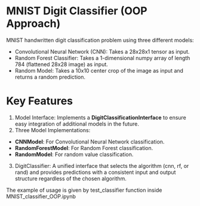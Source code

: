 # MNIST Digit Classifier (OOP Approach)
MNIST handwritten digit classification problem using three different models:

- Convolutional Neural Network (CNN): Takes a 28x28x1 tensor as input.
- Random Forest Classifier: Takes a 1-dimensional numpy array of length 784 (flattened 28x28 image) as input.
- Random Model: Takes a 10x10 center crop of the image as input and returns a random prediction.
# Key Features
1. Model Interface: Implements a **DigitClassificationInterface** to ensure easy integration of additional models in the future.
2. Three Model Implementations:
- **CNNModel**: For Convolutional Neural Network classification.
- **RandomForestModel**: For Random Forest classification.
- **RandomModel**: For random value classification.
3. DigitClassifier: A unified interface that selects the algorithm (cnn, rf, or rand) and provides predictions with a consistent input and output structure regardless of the chosen algorithm.

The example of usage is given by test_classifier function inside MNIST_classifier_OOP.ipynb
